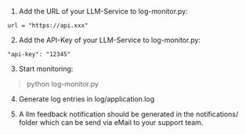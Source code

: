 1. Add the URL of your LLM-Service to log-monitor.py:

```plaintext
url = "https://api.xxx"
```

2. Add the API-Key of your LLM-Service to log-monitor.py:

```plaintext
"api-key": "12345"
```

3. Start monitoring:

> python log-monitor.py

4. Generate log entries in log/application.log

5. A llm feedback notification should be generated in the notifications/ folder which can be send via eMail to your support team.
